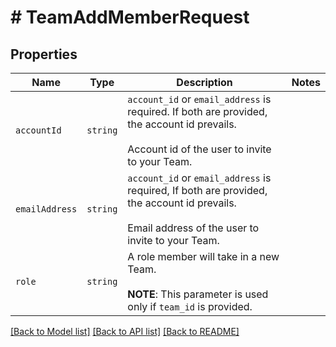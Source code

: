 # # TeamAddMemberRequest



## Properties

Name | Type | Description | Notes
------------ | ------------- | ------------- | -------------
| `accountId` | ```string``` |  `account_id` or `email_address` is required. If both are provided, the account id prevails.<br><br>Account id of the user to invite to your Team.  |  |
| `emailAddress` | ```string``` |  `account_id` or `email_address` is required, If both are provided, the account id prevails.<br><br>Email address of the user to invite to your Team.  |  |
| `role` | ```string``` |  A role member will take in a new Team.<br><br>**NOTE**: This parameter is used only if `team_id` is provided.  |  |

[[Back to Model list]](../../README.md#models) [[Back to API list]](../../README.md#endpoints) [[Back to README]](../../README.md)
